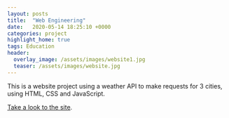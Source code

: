 ```yaml
---
layout: posts
title:  "Web Engineering"
date:   2020-05-14 18:25:10 +0000
categories: project
highlight_home: true
tags: Education
header:
  overlay_image: /assets/images/website1.jpg
  teaser: /assets/images/website.jpg
---
```



This is a website project using a weather API to make requests for 3 cities, using HTML, CSS and JavaScript.


[Take a look to the site][take-a-look].

[take-a-look]: https://carlosdgerez.github.io/weatherSite/
